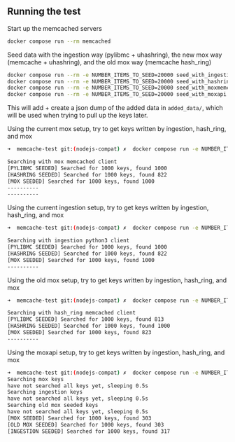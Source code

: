 ## Running the test

Start up the memcached servers 

```bash
docker compose run --rm memcached
```

Seed data with the ingestion way (pylibmc + uhashring), the new mox way (memcache + uhashring), and the old mox way (memcache hash_ring)

```bash
docker compose run --rm -e NUMBER_ITEMS_TO_SEED=20000 seed_with_ingestion
docker compose run --rm -e NUMBER_ITEMS_TO_SEED=20000 seed_with_hashring
docker compose run --rm -e NUMBER_ITEMS_TO_SEED=20000 seed_with_moxmemcache
docker compose run --rm -e NUMBER_ITEMS_TO_SEED=20000 seed_with_moxapi
```

This will add + create a json dump of the added data in `added_data/`, which will be used when trying to pull up the keys later. 


Using the current mox setup, try to get keys written by ingestion, hash_ring, and mox 

```bash
➜  memcache-test git:(nodejs-compat) ✗  docker compose run -e NUMBER_ITEMS_TO_SEED=1000 mox_memcache_test

Searching with mox memcached client
[PYLIBMC SEEDED] Searched for 1000 keys, found 1000
[HASHRING SEEDED] Searched for 1000 keys, found 822
[MOX SEEDED] Searched for 1000 keys, found 1000
----------
----------
```

Using the current ingestion setup, try to get keys written by ingestion, hash_ring, and mox 

```bash
➜  memcache-test git:(nodejs-compat) ✗  docker compose run -e NUMBER_ITEMS_TO_SEED=1000 ingestion_memcache_test

Searching with ingestion python3 client
[PYLIBMC SEEDED] Searched for 1000 keys, found 1000
[HASHRING SEEDED] Searched for 1000 keys, found 822
[MOX SEEDED] Searched for 1000 keys, found 1000
----------
```

Using the old mox setup, try to get keys written by ingestion, hash_ring, and mox 

```bash
➜  memcache-test git:(nodejs-compat) ✗  docker compose run -e NUMBER_ITEMS_TO_SEED=1000 hashring

Searching with hash_ring memcached client
[PYLIBMC SEEDED] Searched for 1000 keys, found 813
[HASHRING SEEDED] Searched for 1000 keys, found 1000
[MOX SEEDED] Searched for 1000 keys, found 823
----------
```

Using the moxapi setup, try to get keys written by ingestion, hash_ring, and mox 
```bash
➜  memcache-test git:(nodejs-compat) ✗  docker compose run -e NUMBER_ITEMS_TO_SEED=20000 moxapi_memcache_test
Searching mox keys
have not searched all keys yet, sleeping 0.5s
Searching ingestion keys
have not searched all keys yet, sleeping 0.5s
Searching old mox seeded keys
have not searched all keys yet, sleeping 0.5s
[MOX SEEDED] Searched for 1000 keys, found 303
[OLD MOX SEEDED] Searched for 1000 keys, found 303
[INGESTION SEEDED] Searched for 1000 keys, found 317
```

